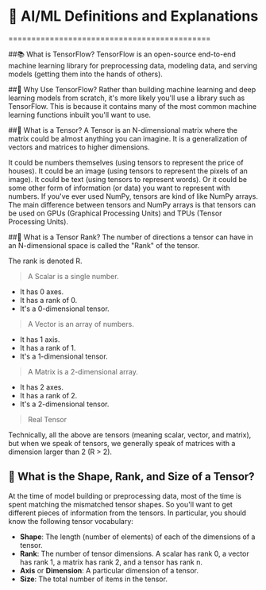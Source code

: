 # 🧠 AI/ML Definitions and Explanations
============================================

##📚 What is TensorFlow?
TensorFlow is an open-source end-to-end machine learning library for preprocessing data, modeling data, and serving models (getting them into the hands of others).

##🤔 Why Use TensorFlow?
Rather than building machine learning and deep learning models from scratch, it's more likely you'll use a library such as TensorFlow. This is because it contains many of the most common machine learning functions inbuilt you'll want to use.

##🔢 What is a Tensor?
A Tensor is an N-dimensional matrix where the matrix could be almost anything you can imagine. It is a generalization of vectors and matrices to higher dimensions.

It could be numbers themselves (using tensors to represent the price of houses).
It could be an image (using tensors to represent the pixels of an image).
It could be text (using tensors to represent words).
Or it could be some other form of information (or data) you want to represent with numbers.
If you've ever used NumPy, tensors are kind of like NumPy arrays. The main difference between tensors and NumPy arrays is that tensors can be used on GPUs (Graphical Processing Units) and TPUs (Tensor Processing Units).

##🔢 What is a Tensor Rank?
The number of directions a tensor can have in an N-dimensional space is called the "Rank" of the tensor.

The rank is denoted R.

> A Scalar is a single number.

* It has 0 axes.
* It has a rank of 0.
* It's a 0-dimensional tensor.

> A Vector is an array of numbers.

* It has 1 axis.
* It has a rank of 1.
* It's a 1-dimensional tensor.

> A Matrix is a 2-dimensional array.

* It has 2 axes.
* It has a rank of 2.
* It's a 2-dimensional tensor.

> Real Tensor

Technically, all the above are tensors (meaning scalar, vector, and matrix), but when we speak of tensors, we generally speak of matrices with a dimension larger than 2 (R > 2).

## 📐 What is the Shape, Rank, and Size of a Tensor?
At the time of model building or preprocessing data, most of the time is spent matching the mismatched tensor shapes. So you'll want to get different pieces of information from the tensors. In particular, you should know the following tensor vocabulary:

* **Shape**: The length (number of elements) of each of the dimensions of a tensor.
* **Rank**: The number of tensor dimensions. A scalar has rank 0, a vector has rank 1, a matrix has rank 2, and a tensor has rank n.
* **Axis** or **Dimension**: A particular dimension of a tensor.
* **Size**: The total number of items in the tensor.
